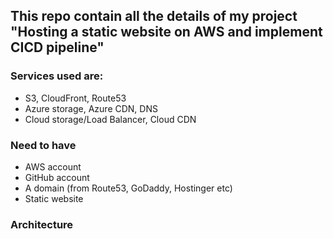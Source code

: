 ## This repo contain all the details of my project "Hosting a static website on AWS and implement CICD pipeline"
### Services used are:
* S3, CloudFront, Route53
* Azure storage, Azure CDN, DNS
* Cloud storage/Load Balancer, Cloud CDN

### Need to have
  * AWS account
  * GitHub account
  * A domain (from Route53, GoDaddy, Hostinger etc)
  * Static website

### Architecture
